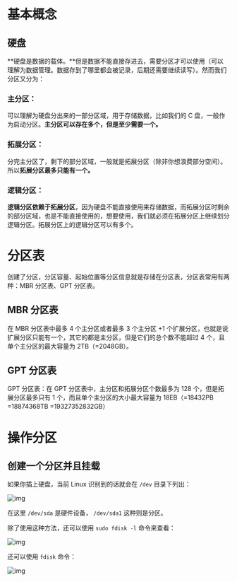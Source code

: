 # 基本概念

## 硬盘

**硬盘是数据的载体。**但是数据不能直接存进去，需要分区才可以使用（可以理解为数据管理。数据存到了哪里都会被记录，后期还需要继续读写）。然而我们分区又分为：

### 主分区：

可以理解为硬盘分出来的一部分区域，用于存储数据，比如我们的 C 盘，一般作为启动分区。**主分区可以存在多个，但是至少需要一个。**

### 拓展分区：

分完主分区了，剩下的部分区域，一般就是拓展分区（除非你想浪费部分空间）。所以**拓展分区最多只能有一个。**

### 逻辑分区：

**逻辑分区依赖于拓展分区**，因为硬盘不能直接使用来存储数据，而拓展分区时剩余的部分区域，也是不能直接使用的，想要使用，我们就必须在拓展分区上继续划分逻辑分区。拓展分区上的逻辑分区可以有多个。

# 分区表

创建了分区，分区容量、起始位置等分区信息就是存储在分区表，分区表常用有两种：MBR 分区表、GPT 分区表。

## MBR 分区表

在 MBR 分区表中最多 4 个主分区或者最多 3 个主分区 +1 个扩展分区，也就是说扩展分区只能有一个，其它的都是主分区，但是它们的总个数不能超过 4 个，且单个主分区的最大容量为 2TB（=2048GB）。

## GPT 分区表

GPT 分区表：在 GPT 分区表中，主分区和拓展分区个数最多为 128 个，但是拓展分区最多只有 1 个，而且单个主分区的大小最大容量为 18EB（=18432PB =18874368TB =19327352832GB）

# 操作分区

## 创建一个分区并且挂载

如果你插上硬盘，当前 Linux 识别到的话就会在 `/dev` 目录下列出：

![img](https://img2024.cnblogs.com/blog/1033563/202411/1033563-20241109170811230-128078251.png)

在这里 `/dev/sda` 是硬件设备， `/dev/sda1` 这种则是分区。

除了使用这种方法，还可以使用 `sudo fdisk -l` 命令来查看：

![img](https://img2024.cnblogs.com/blog/1033563/202411/1033563-20241109171953497-1632105734.png)

还可以使用 `fdisk` 命令：

![img](https://img2024.cnblogs.com/blog/1033563/202411/1033563-20241109173022608-1740311497.png)
